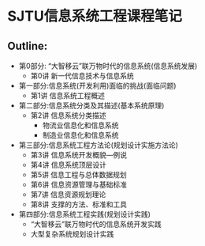 # SJTU信息系统工程课程笔记

## Outline:

* 第0部分: “大智移云”联万物时代的信息系统(信息系统发展) 
  * 第0讲 新一代信息技术与信息系统
* 第一部分:信息系统(开发利用)面临的挑战(面临问题)  
  * 第1讲 信息系统工程概述
* 第二部分:信息系统分类及其描述(基本系统原理)  
  * 第2讲 信息系统分类描述
       * 物流业信息化和信息系统
       * 制造业信息化和信息系统
* 第三部分:信息系统工程方法论(规划设计实施方法论) 
  * 第3讲 信息系统开发概貌—例说
  * 第4讲 信息系统顶层设计
  * 第5讲 信息工程与总体数据规划
  * 第6讲 信息资源管理与基础标准 
  * 第7讲 信息资源规划理论
  * 第8讲 支撑的方法、标准和工具
* 第四部分:信息系统工程实践(规划设计实践) 
  * “大智移云”联万物时代的信息系统开发实践 
  * 大型复杂系统规划设计实践
